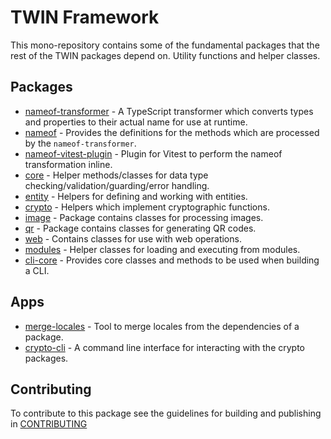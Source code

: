 # TWIN Framework

This mono-repository contains some of the fundamental packages that the rest of the TWIN packages depend on. Utility functions and helper classes.

## Packages

- [nameof-transformer](packages/nameof-transformer/README.md) - A TypeScript transformer which converts types and properties to their actual name for use at runtime.
- [nameof](packages/nameof/README.md) - Provides the definitions for the methods which are processed by the `nameof-transformer`.
- [nameof-vitest-plugin](packages/nameof-vitest-plugin/README.md) - Plugin for Vitest to perform the nameof transformation inline.
- [core](packages/core/README.md) - Helper methods/classes for data type checking/validation/guarding/error handling.
- [entity](packages/entity/README.md) - Helpers for defining and working with entities.
- [crypto](packages/crypto/README.md) - Helpers which implement cryptographic functions.
- [image](packages/image/README.md) - Package contains classes for processing images.
- [qr](packages/qr/README.md) - Package contains classes for generating QR codes.
- [web](packages/web/README.md) - Contains classes for use with web operations.
- [modules](packages/modules/README.md) - Helper classes for loading and executing from modules.
- [cli-core](packages/cli-core/README.md) - Provides core classes and methods to be used when building a CLI.

## Apps

- [merge-locales](packages/merge-locales/README.md) - Tool to merge locales from the dependencies of a package.
- [crypto-cli](apps/crypto-cli/README.md) - A command line interface for interacting with the crypto packages.

## Contributing

To contribute to this package see the guidelines for building and publishing in [CONTRIBUTING](./CONTRIBUTING.md)
